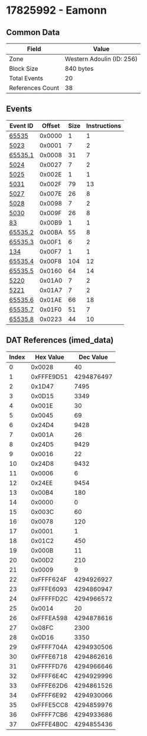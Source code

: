 # 17825992 - Eamonn

## Common Data

| Field            | Value                     |
|------------------|---------------------------|
| Zone             | Western Adoulin (ID: 256) |
| Block Size       | 840 bytes                 |
| Total Events     | 20                        |
| References Count | 38                        |

## Events

| Event ID                | Offset   |   Size |   Instructions |
|-------------------------|----------|--------|----------------|
| [65535](./65535.md)     | 0x0000   |      1 |              1 |
| [5023](./5023.md)       | 0x0001   |      7 |              2 |
| [65535.1](./65535.1.md) | 0x0008   |     31 |              7 |
| [5024](./5024.md)       | 0x0027   |      7 |              2 |
| [5025](./5025.md)       | 0x002E   |      1 |              1 |
| [5031](./5031.md)       | 0x002F   |     79 |             13 |
| [5027](./5027.md)       | 0x007E   |     26 |              8 |
| [5028](./5028.md)       | 0x0098   |      7 |              2 |
| [5030](./5030.md)       | 0x009F   |     26 |              8 |
| [83](./83.md)           | 0x00B9   |      1 |              1 |
| [65535.2](./65535.2.md) | 0x00BA   |     55 |              8 |
| [65535.3](./65535.3.md) | 0x00F1   |      6 |              2 |
| [134](./134.md)         | 0x00F7   |      1 |              1 |
| [65535.4](./65535.4.md) | 0x00F8   |    104 |             12 |
| [65535.5](./65535.5.md) | 0x0160   |     64 |             14 |
| [5220](./5220.md)       | 0x01A0   |      7 |              2 |
| [5221](./5221.md)       | 0x01A7   |      7 |              2 |
| [65535.6](./65535.6.md) | 0x01AE   |     66 |             18 |
| [65535.7](./65535.7.md) | 0x01F0   |     51 |              7 |
| [65535.8](./65535.8.md) | 0x0223   |     44 |             10 |

## DAT References (imed_data)

|   Index | Hex Value   |   Dec Value |
|---------|-------------|-------------|
|       0 | 0x0028      |          40 |
|       1 | 0xFFFE9D51  |  4294876497 |
|       2 | 0x1D47      |        7495 |
|       3 | 0x0D15      |        3349 |
|       4 | 0x001E      |          30 |
|       5 | 0x0045      |          69 |
|       6 | 0x24D4      |        9428 |
|       7 | 0x001A      |          26 |
|       8 | 0x24D5      |        9429 |
|       9 | 0x0016      |          22 |
|      10 | 0x24D8      |        9432 |
|      11 | 0x0006      |           6 |
|      12 | 0x24EE      |        9454 |
|      13 | 0x00B4      |         180 |
|      14 | 0x0000      |           0 |
|      15 | 0x003C      |          60 |
|      16 | 0x0078      |         120 |
|      17 | 0x0001      |           1 |
|      18 | 0x01C2      |         450 |
|      19 | 0x000B      |          11 |
|      20 | 0x00D2      |         210 |
|      21 | 0x0009      |           9 |
|      22 | 0xFFFF624F  |  4294926927 |
|      23 | 0xFFFE6093  |  4294860947 |
|      24 | 0xFFFFFD2C  |  4294966572 |
|      25 | 0x0014      |          20 |
|      26 | 0xFFFEA598  |  4294878616 |
|      27 | 0x08FC      |        2300 |
|      28 | 0x0D16      |        3350 |
|      29 | 0xFFFF704A  |  4294930506 |
|      30 | 0xFFFE6718  |  4294862616 |
|      31 | 0xFFFFFD76  |  4294966646 |
|      32 | 0xFFFF6E4C  |  4294929996 |
|      33 | 0xFFFE62D6  |  4294861526 |
|      34 | 0xFFFF6E92  |  4294930066 |
|      35 | 0xFFFE5CC8  |  4294859976 |
|      36 | 0xFFFF7CB6  |  4294933686 |
|      37 | 0xFFFE4B0C  |  4294855436 |
